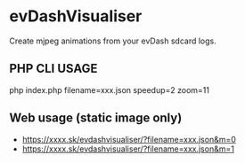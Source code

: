 # evDashVisualiser
Create mjpeg animations from your evDash sdcard logs.

## PHP CLI USAGE
php index.php filename=xxx.json speedup=2 zoom=11

## Web usage (static image only)
- https://xxxx.sk/evdashvisualiser/?filename=xxx.json&m=0
- https://xxxx.sk/evdashvisualiser/?filename=xxx.json&m=1
